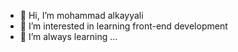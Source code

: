 - 👋 Hi, I’m mohammad alkayyali
- 👀 I’m interested in learning front-end development
- 🌱 I’m always learning ...

